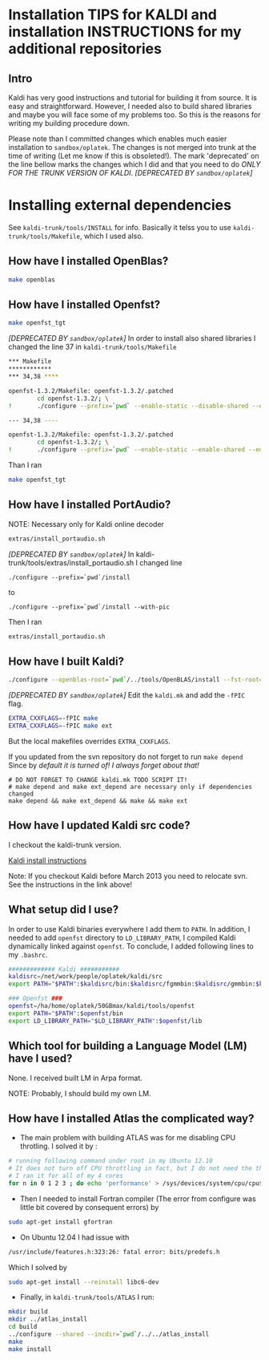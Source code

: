 Installation TIPS for KALDI and installation INSTRUCTIONS for my additional repositories
=================================================================================
Intro
-----
Kaldi has very good instructions and tutorial
for building it from source. It is easy and straightforward.
However, I needed also to build shared libraries
and maybe you will face some of my problems too.
So this is the reasons for writing my building procedure down.

Please note than I committed changes which enables much easier installation to `sandbox/oplatek`.
The changes is not merged into trunk at the time of writing (Let me know if this is obsoleted!).
The mark 'deprecated' on the line bellow marks the changes which I did and that you need to do *ONLY FOR THE TRUNK VERSION OF KALDI*.
*[DEPRECATED BY `sandbox/oplatek`]*

Installing external dependencies
================================
See `kaldi-trunk/tools/INSTALL` for info.
Basically it telss you to use `kaldi-trunk/tools/Makefile`, which I used also.

How have I installed OpenBlas?
----------------------
```bash
make openblas
```

How have I installed Openfst?
----------------------
```bash
make openfst_tgt
```

*[DEPRECATED BY `sandbox/oplatek`]*
In order to install also shared libraries
I changed the line 37 in 
`kaldi-trunk/tools/Makefile`

```sh
*** Makefile 
************
*** 34,38 ****

openfst-1.3.2/Makefile: openfst-1.3.2/.patched
		cd openfst-1.3.2/; \
!		./configure --prefix=`pwd` --enable-static --disable-shared --enable-far --enable-ngram-fsts

--- 34,38 ----

openfst-1.3.2/Makefile: openfst-1.3.2/.patched
		cd openfst-1.3.2/; \
!		./configure --prefix=`pwd` --enable-static --enable-shared --enable-far --enable-ngram-fsts

```
Than I ran
```bash
make openfst_tgt
```

How have I installed PortAudio?
--------------------------
NOTE: Necessary only for Kaldi online decoder
```bash
extras/install_portaudio.sh
```

*[DEPRECATED BY `sandbox/oplatek`]* 
In kaldi-trunk/tools/extras/install_portaudio.sh
I changed line
```
./configure --prefix=`pwd`/install
```
to
```
./configure --prefix=`pwd`/install --with-pic
```

Then I ran
```bash
extras/install_portaudio.sh
```


How have I built Kaldi?
------------------
```bash
./configure --openblas-root=`pwd`/../tools/OpenBLAS/install --fst-root=`pwd`/../tools/openfst --static-math=no
```

*[DEPRECATED BY `sandbox/oplatek`]* 
Edit the `kaldi.mk` and add the `-fPIC` flag.
```bash
EXTRA_CXXFLAGS=-fPIC make
EXTRA_CXXFLAGS=-fPIC make ext
```
But the local makefiles overrides `EXTRA_CXXFLAGS`.

If you updated from the svn repository do not forget to run `make depend`
Since by *default it is turned of! I always forget about that!*
```
# DO NOT FORGET TO CHANGE kaldi.mk TODO SCRIPT IT!
# make depend and make ext_depend are necessary only if dependencies changed
make depend && make ext_depend && make && make ext
```

How have I updated Kaldi src code?
----------------------------
I checkout the kaldi-trunk version.

[Kaldi install instructions](http://kaldi.sourceforge.net/install.html)

Note: If you checkout Kaldi before March 2013 you need to relocate svn. See the instructions in the link above!


What setup did I use?
--------------------
In order to use Kaldi binaries everywhere I add them to `PATH`. 
In addition, I needed to add `openfst` directory to `LD_LIBRARY_PATH`, I compiled Kaldi dynamically linked against `openfst`. To conclude, I added following lines to my `.bashrc`.
```bash
############# Kaldi ###########
kaldisrc=/net/work/people/oplatek/kaldi/src
export PATH="$PATH":$kaldisrc/bin:$kaldisrc/fgmmbin:$kaldisrc/gmmbin:$kaldisrc/nnetbin:$kaldisrc/sgmm2bin:$kaldisrc/tiedbin:$kaldisrc/featbin:$kaldisrc/fstbin:$kaldisrc/latbin:$kaldisrc/onlinebin:$kaldisrc/sgmmbin

### Openfst ###
openfst=/ha/home/oplatek/50GBmax/kaldi/tools/openfst
export PATH="$PATH":$openfst/bin
export LD_LIBRARY_PATH="$LD_LIBRARY_PATH":$openfst/lib 
```

Which tool for building a Language Model (LM) have I used?
---------------------------------------------------------
None. I received built LM in Arpa format.

NOTE: Probably, I should build my own LM. 


How have I installed Atlas the complicated way?
--------------------
 * The main problem with building ATLAS was for me disabling CPU throtling. I solved it by :
```bash
# running following command under root in my Ubuntu 12.10
# It does not turn off CPU throttling in fact, but I do not need the things optimaze on my local machine
# I ran it for all of my 4 cores
for n in 0 1 2 3 ; do echo 'performance' > /sys/devices/system/cpu/cpu${n}/cpufreq/scaling_governor ; done
```

 * Then I needed to install Fortran compiler (The error from configure was little bit covered by consequent errors) by 

```bash
sudo apt-get install gfortran
```

 * On Ubuntu 12.04 I had issue with 

```bash
/usr/include/features.h:323:26: fatal error: bits/predefs.h
```

   Which I solved by

```bash
sudo apt-get install --reinstall libc6-dev
```

 * Finally, in `kaldi-trunk/tools/ATLAS` I run:

```bash
mkdir build 
mkdir ../atlas_install
cd build
../configure --shared --incdir=`pwd`/../../atlas_install
make 
make install
 ```
